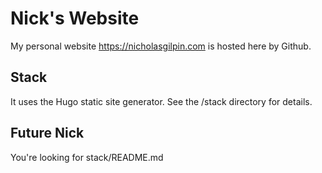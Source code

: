 # Nick's Website
My personal website https://nicholasgilpin.com is hosted here by Github.

## Stack
It uses the Hugo static site generator. See the /stack directory for details.

## Future Nick
You're looking for stack/README.md